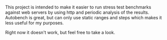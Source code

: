 This project is intended to make it easier to run stress test benchmarks
against web servers by using http and periodic analysis of the results.
Autobench is great, but can only use static ranges and steps which makes it
less useful for my purposes.

Right now it doesn't work, but feel free to take a look.
